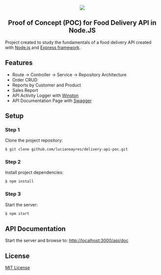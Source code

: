 <br />
<p align="center"><img src="https://user-images.githubusercontent.com/20209393/138795624-1c3d037e-ad73-4862-9315-d15926a71395.png" /></p>

<h2 align="center">Proof of Concept (POC) for Food Delivery API in Node.JS</h2>

Project created to study the fundamentals of a food delivery API created with [Node.js](https://nodejs.org) and [Express framework](https://expressjs.com/).

## Features

- Route -> Controller -> Service -> Repository Architecture
- Order CRUD
- Reports by Customer and Product
- Sales Report
- API Activity Logger with [Winston](https://github.com/winstonjs/winston)
- API Documentation Page with [Swagger](https://github.com/swagger-api/swagger-ui)

## Setup

### Step 1

Clone the project repository:

```sh
$ git clone github.com/lucianoayres/delivery-api-poc.git
```

### Step 2

Install project dependencies:

```sh
$ npm install
```

### Step 3

Start the server:

```sh
$ npm start
```

## API Documentation

Start the server and browse to: [http://localhost:3000/api/doc](http://localhost:3000/api/doc)

## License

[MIT License](https://github.com/esqb/brcoin/blob/main/LICENSE)
